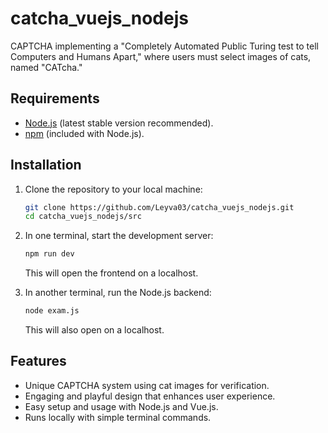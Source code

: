 # catcha_vuejs_nodejs
CAPTCHA implementing a "Completely Automated Public Turing test to tell Computers and Humans Apart," where users must select images of cats, named "CATcha."

## Requirements

- [Node.js](https://nodejs.org/) (latest stable version recommended).
- [npm](https://www.npmjs.com/) (included with Node.js).

## Installation

1. Clone the repository to your local machine:
   ```bash
   git clone https://github.com/Leyva03/catcha_vuejs_nodejs.git
   cd catcha_vuejs_nodejs/src
   ```

2. In one terminal, start the development server:
   ```bash
   npm run dev
   ```
   This will open the frontend on a localhost.

3. In another terminal, run the Node.js backend:
   ```bash
   node exam.js
   ```
   This will also open on a localhost.

## Features

- Unique CAPTCHA system using cat images for verification.
- Engaging and playful design that enhances user experience.
- Easy setup and usage with Node.js and Vue.js.
- Runs locally with simple terminal commands.
